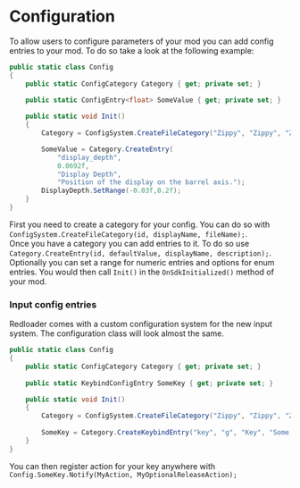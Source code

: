 ﻿# Configuration

To allow users to configure parameters of your mod you can add config entries to your mod.
To do so take a look at the following example:
```csharp
public static class Config
{
    public static ConfigCategory Category { get; private set; }
    
    public static ConfigEntry<float> SomeValue { get; private set; }

    public static void Init()
    {
        Category = ConfigSystem.CreateFileCategory("Zippy", "Zippy", "Zippy.cfg");

        SomeValue = Category.CreateEntry(
            "display_depth",
            0.0692f,
            "Display Depth",
            "Position of the display on the barrel axis.");
        DisplayDepth.SetRange(-0.03f,0.2f);
    }
}
```

First you need to create a category for your config. You can do so with `ConfigSystem.CreateFileCategory(id, displayName, fileName);`.  
Once you have a category you can add entries to it. To do so use `Category.CreateEntry(id, defaultValue, displayName, description);`.  
Optionally you can set a range for numeric entries and options for enum entries. You would then call `Init()` in the `OnSdkInitialized()` method of your mod.

### Input config entries

Redloader comes with a custom configuration system for the new input system. The configuration class will look almost the same.
```csharp
public static class Config
{
    public static ConfigCategory Category { get; private set; }
    
    public static KeybindConfigEntry SomeKey { get; private set; }

    public static void Init()
    {
        Category = ConfigSystem.CreateFileCategory("Zippy", "Zippy", "Zippy.cfg");
        
        SomeKey = Category.CreateKeybindEntry("key", "g", "Key", "Some key");
    }
}
```

You can then register action for your key anywhere with `Config.SomeKey.Notify(MyAction, MyOptionalReleaseAction);`